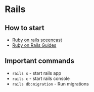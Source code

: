# Rails

## How to start
- [Ruby on rails sceencast](http://railscasts.com/)
- [Ruby on Rails Guides](https://guides.rubyonrails.org/)

## Important commands

- `rails s` - start rails app
- `rails c` - start rails console
- `rails db:migration` - Run migrations
